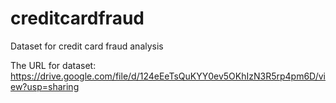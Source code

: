 # creditcardfraud
Dataset for credit card fraud analysis

The URL for dataset:
https://drive.google.com/file/d/124eEeTsQuKYY0ev5OKhIzN3R5rp4pm6D/view?usp=sharing
